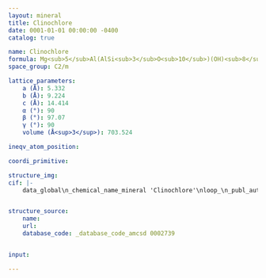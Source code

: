 ```yaml
---
layout: mineral
title: Clinochlore
date: 0001-01-01 00:00:00 -0400
catalog: true

name: Clinochlore
formula: Mg<sub>5</sub>Al(AlSi<sub>3</sub>O<sub>10</sub>)(OH)<sub>8</sub>
space_group: C2/m

lattice_parameters:
    a (Å): 5.332
    b (Å): 9.224
    c (Å): 14.414
    α (°): 90
    β (°): 97.07
    γ (°): 90
    volume (Å<sup>3</sup>): 703.524

ineqv_atom_position: 

coordi_primitive: 

structure_img: 
cif: |-
    data_global\n_chemical_name_mineral 'Clinochlore'\nloop_\n_publ_author_name\n'Welch M D'\n'Marshall W G'\n_journal_name_full 'American Mineralogist'\n_journal_volume 86 \n_journal_year 2001\n_journal_page_first 1380\n_journal_page_last 1386\n_publ_section_title\n;\n High-pressure behaviour of clinochlore\n Sample- P = 0 GPa\n;\n_database_code_amcsd 0002739\n_chemical_formula_sum 'Mg5 Al2 Si3 O18 D8'\n_cell_length_a 5.332\n_cell_length_b 9.224\n_cell_length_c 14.414\n_cell_angle_alpha 90\n_cell_angle_beta 97.07\n_cell_angle_gamma 90\n_cell_volume 703.524\n_exptl_crystal_density_diffrn      2.662\n_symmetry_space_group_name_H-M 'C 1 2/m 1'\nloop_\n_space_group_symop_operation_xyz\n  'x,y,z'\n  '1/2+x,1/2+y,z'\n  'x,-y,z'\n  '1/2+x,1/2-y,z'\n  '-x,y,-z'\n  '1/2-x,1/2+y,-z'\n  '-x,-y,-z'\n  '1/2-x,1/2-y,-z'\nloop_\n_atom_site_label\n_atom_site_fract_x\n_atom_site_fract_y\n_atom_site_fract_z\n_atom_site_occupancy\n_atom_site_U_iso_or_equiv\nMg1   0.00000   0.00000   0.00000   1.00000   0.00800\nMg2   0.00000   0.35300   0.00000   1.00000   0.00800\nMg3   0.00000   0.16000   0.50000   1.00000   0.01500\nAl4   0.00000   0.50000   0.50000   1.00000   0.01500\nSi   0.22400   0.16600   0.19300   0.75000   0.01800\nAl   0.22400   0.16600   0.19300   0.25000   0.01800\nO1   0.18500   0.17200   0.08000   1.00000   0.01500\nO2   0.22800   0.00000   0.23400   1.00000   0.02300\nO3   0.50900   0.22000   0.23100   1.00000   0.03800\nO4   0.18100   0.50000   0.06800   1.00000   0.01300\nO5   0.16800   0.00000   0.43500   1.00000   0.02600\nO6   0.13500   0.33700   0.43000   1.00000   0.01700\nH   0.20000   0.50000   0.14200   1.00000   0.07200\nH   0.12000   0.00000   0.37100   1.00000   0.05500\nH   0.11700   0.32000   0.35800   1.00000   0.10700\n\n


structure_source: 
    name:
    url:
    database_code: _database_code_amcsd 0002739


input:

---
```

